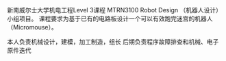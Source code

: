 新南威尔士大学机电工程Level 3课程 MTRN3100 Robot Design （机器人设计）小组项目。
课程要求为基于已有的电路板设计一个可以有效跑完迷宫的机器人 （Micromouse）。

本人负责机械设计，建模，加工制造，组长
后期负责程序故障排查和机械、电子原件迭代
